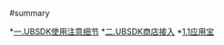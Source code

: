 #summary

*[一.UBSDK使用注意细节](chapter1_ubsdk_usage.md)
*[二.UBSDK商店接入](chapter2_store_access.md)
	*[1.1应用宝](chapter2_store-access/1.1_SDK_应用宝.md)